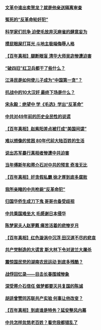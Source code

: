 #### [文革中谁出卖贺龙？就是他亲送隔离审查](../pages/prog1695/a103318265.md) 
#### [冤死的“反革命轮奸犯”](../pages/prog1695/a103317314.md) 
#### [科学家们抗争 迫使毛放弃灭麻雀的肆意妄为](../pages/prog1695/a103317309.md) 
#### [摸屁眼屎打耳光 斗地主极端侮辱人格](../pages/prog1695/a103315916.md) 
#### [【百年真相】腿断眼盲 清华大师吴宓惨遭迫害](../pages/prog1695/a103315886.md) 
#### [“破四旧”红卫兵都干了些什么？](../pages/prog1695/a103315082.md) 
#### [江泽民是如何使儿子成为“中国第一贪”？](../pages/prog1695/a103315079.md) 
#### [抗战中的10大汉奸 最终下场是什么？](../pages/prog1695/a103314147.md) 
#### [宋永毅：绝望中 学《毛选》学出“反革命”](../pages/prog1695/a103313192.md) 
#### [中共对49年前的历史全民性的说谎](../pages/prog1695/a103313189.md) 
#### [【百年真相】赵紫阳差点被打成“美国间谍”](../pages/prog1695/a103313120.md) 
#### [难以想像的贫困 80年代前大陆百姓的生活](../pages/prog1695/a103312326.md) 
#### [说出苏军暴行真相者惨遭中共迫害](../pages/prog1695/a103310180.md) 
#### [当年傅斯年和蒋介石对中共的预言 奇准无比](../pages/prog1695/a103310174.md) 
#### [【百年真相】奸贪假私霸 徐才厚到底多腐败](../pages/prog1695/a103309216.md) 
#### [我所亲睹的中共枪毙“反革命犯”](../pages/prog1695/a103307309.md) 
#### [归国华侨生成刀下鬼 哥哥也备受歧视](../pages/prog1695/a103307197.md) 
#### [中共乘国难坐大 毛感谢日本侵华](../pages/prog1695/a103306836.md) 
#### [陈梦家夫人赵萝蕤 痛苦活着的悲惨岁月](../pages/prog1695/a103306831.md) 
#### [【百年真相】红色漩涡中沉浮 田汉道不尽的悲哀](../pages/prog1695/a103305737.md) 
#### [共产党制造的大谎言 斯大林下令对波兰大屠杀](../pages/prog1695/a103304928.md) 
#### [震惊国民党的湖南农民运动 到底多残酷？](../pages/prog1695/a103303952.md) 
#### [战俘回忆录——目击长春围城惨象](../pages/prog1695/a103303947.md) 
#### [深受蒋介石信任 做梦都要灭共复国的陈诚](../pages/prog1695/a103302916.md) 
#### [胡适曾赞同苏联共产实验 何事让他改变？](../pages/prog1695/a103302892.md) 
#### [【百年真相】到底谁是特务？延安整风内幕](../pages/prog1695/a103302870.md) 
#### [中共怎样忽悠老百姓？看完我都错乱了](../pages/prog1695/a103302191.md) 
